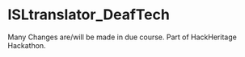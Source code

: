 # ISLtranslator_DeafTech
Many Changes are/will be made in due course. Part of HackHeritage Hackathon.

